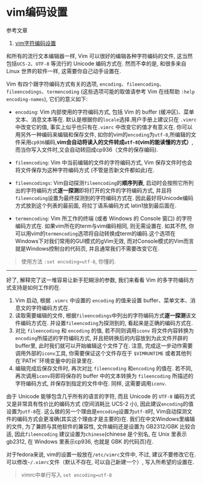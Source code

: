 # vim编码设置

参考文章

1. [vim字符编码设置](http://www.cnblogs.com/freewater/archive/2011/08/26/2154602.html)

和所有的流行文本编辑器一样, Vim 可以很好的编辑各种字符编码的文件, 这当然包括`UCS-2`、`UTF-8` 等流行的 Unicode 编码方式在. 然而不幸的是, 和很多来自 Linux 世界的软件一样, 这需要你自己动手设置在. 

Vim 有四个跟字符编码方式有关的选项, `encoding`、`fileencoding`、`fileencodings`、`termencoding` (这些选项可能的取值请参考 Vim 在线帮助 `:help encoding-names`), 它们的意义如下: 

- `encoding`: Vim 内部使用的字符编码方式, 包括 Vim 的 buffer (缓冲区)、菜单文本、消息文本等在. 默认是根据你的`locale`选择.用户手册上建议只在 `.vimrc` 中改变它的值, 事实上似乎也只有在`.vimrc` 中改变它的值才有意义在. 你可以用另外一种编码来编辑和保存文件, 如你的vim的`encoding`为`utf-8`,所编辑的文件采用`cp936`编码,**vim会自动将读入的文件转成`utf-8`(vim的能读懂的方式）**, 而当你写入文件时,又会自动转回成cp936（文件的保存编码). 

- `fileencoding`: Vim 中当前编辑的文件的字符编码方式, Vim 保存文件时也会将文件保存为这种字符编码方式 (不管是否新文件都如此)在.
- `fileencodings`: Vim自动探测`fileencoding`的**顺序列表**,  启动时会按照它所列出的字符编码方式**逐一探测**即将打开的文件的字符编码方式, 并且将`fileencoding`设置为最终探测到的字符编码方式在. 因此最好将Unicode编码方式放到这个列表的最前面, 将拉丁语系编码方式 latin1放到最后面在.

- `termencoding`: Vim 所工作的终端 (或者 Windows 的 Console 窗口) 的字符编码方式在. 如果vim所在的term与vim编码相同, 则无需设置在. 如其不然, 你可以用vim的`termencoding`选项将自动转换成term的编码.这个选项在Windows下对我们常用的GUI模式的gVim无效, 而对Console模式的Vim而言就是Windows控制台的代码页, 并且通常我们不需要改变它在.

> 使用方法 `:set encoding=utf-8`, 你懂的.

------

好了, 解释完了这一堆容易让新手犯糊涂的参数, 我们来看看 Vim 的多字符编码方式支持是如何工作的在.  

1. Vim 启动, 根据 `.vimrc` 中设置的 `encoding` 的值来设置 buffer、菜单文本、消息文的字符编码方式在.  
2. 读取需要编辑的文件, 根据`fileencodings`中列出的字符编码方式**逐一探测**该文件编码方式在. 并设置`fileencoding`为探测到的, 看起来是正确的编码方式在.  
3. 对比 `fileencoding` 和 `encoding` 的值, 若不同则调用`iconv` 将文件内容转换为`encoding`所描述的字符编码方式, 并且把转换后的内容放到为此文件开辟的buffer里, 此时我们就可以开始编辑这个文件了在. 注意, 完成这一步动作需要调用外部的`iconv`工具, 你需要保证这个文件存在于 `$VIMRUNTIME` 或者其他列在`PATH``环境变量中的目录里在.  
4. 编辑完成后保存文件时, 再次对比 `fileencoding` 和`encoding` 的值在. 若不同, 再次调用`iconv`将即将保存的 buffer 中的文本转换为 `fileencoding` 所描述的字符编码方式, 并保存到指定的文件中在. 同样, 这需要调用`iconv`.

由于 Unicode 能够包含几乎所有的语言的字符, 而且 Unicode 的 `UTF-8` 编码方式又是非常具有性价比的编码方式 (空间消耗比 UCS-2 小), 因此建议`encoding`的值设置为`utf-8`在. 这么做的另一个理由是`encoding`设置为`utf-8`时, Vim自动探测文件的编码方式会更准确(其实这个理由才是主要的)在. 我们在中文Windows里编辑的文件, 为了兼顾与其他软件的兼容性, 文件编码还是设置为 GB2312/GBK 比较合适, 因此`fileencoding` 建议设置为`chinese`(chinese 是个别名, 在 Unix 里表示 gb2312, 在 Windows 里表示cp936, 也就是 GBK 的代码页)在.  

对于fedora来说, vim的设置一般放在`/etc/vimrc`文件中, 不过, 建议不要修改它在. 可以修改`~/.vimrc`文件（默认不存在, 可以自己新建一个）, 写入所希望的设置在. 

> vimrc中单行写入 `set encoding=utf-8`

